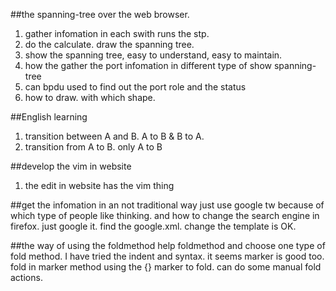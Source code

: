 ##the spanning-tree over the web browser.
1.  gather infomation in each swith runs the stp.
2.  do the calculate. draw the spanning tree.
3.  show the spanning tree, easy to understand, easy to maintain.
4.  how the gather the port infomation in different type of show spanning-tree
5.  can bpdu used to find out the port role and the status
6.  how to draw. with which shape.



##English learning
1.  transition between A and B.         A to B & B to A.
2.  transition from A to B.             only A to B 


##develop the vim in website
1.  the edit in website has the vim thing


##get the infomation in an not traditional way
just use google tw
because of which type of people like thinking.
and how to change the search engine in firefox.
just google it. find the google.xml. change the template is OK.

##the way of using the foldmethod
help foldmethod
and choose one type of fold method.
I have tried the indent and syntax.
it seems marker is good too. fold in marker method using the {} marker to fold.
can do some manual fold actions.


